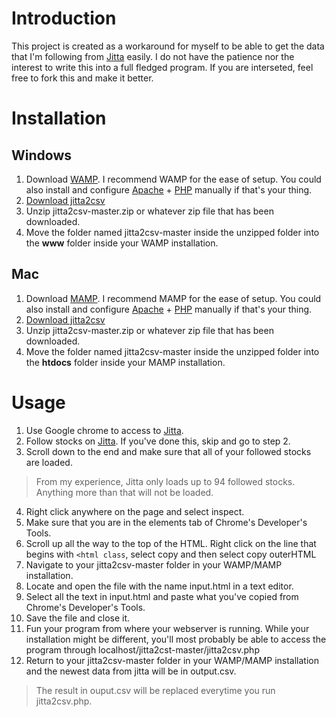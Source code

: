 # Introduction
This project is created as a workaround for myself to be able to get the data that I'm following from [Jitta](https://www.jitta.com) easily. I do not have the patience nor the interest to write this into a full fledged program. If you are interseted, feel free to fork this and make it better. 


# Installation
## Windows
1. Download [WAMP](http://www.wampserver.com/en/). I recommend WAMP for the ease of setup. You could also install and configure [Apache](https://httpd.apache.org/) + [PHP](https://secure.php.net/downloads.php) manually if that's your thing.
2. [Download jitta2csv](https://github.com/chuaweijie/jitta2csv/archive/master.zip)
3. Unzip jitta2csv-master.zip or whatever zip file that has been downloaded. 
4. Move the folder named jitta2csv-master inside the unzipped folder into the **www** folder inside your WAMP installation. 

## Mac
1. Download [MAMP](https://www.mamp.info/en/). I recommend MAMP for the ease of setup. You could also install and configure [Apache](https://httpd.apache.org/) + [PHP](https://secure.php.net/downloads.php) manually if that's your thing.
2. [Download jitta2csv](https://github.com/chuaweijie/jitta2csv/archive/master.zip)
3. Unzip jitta2csv-master.zip or whatever zip file that has been downloaded. 
4. Move the folder named jitta2csv-master inside the unzipped folder into the **htdocs** folder inside your MAMP installation. 


# Usage
1. Use Google chrome to access to [Jitta](https://www.jitta.com).
2. Follow stocks on [Jitta](https://www.jitta.com). If you've done this, skip and go to step 2. 
3. Scroll down to the end and make sure that all of your followed stocks are loaded. 
> From my experience, Jitta only loads up to 94 followed stocks. Anything more than that will not be loaded. 
4. Right click anywhere on the page and select inspect. 
5. Make sure that you are in the elements tab of Chrome's Developer's Tools. 
6. Scroll up all the way to the top of the HTML. Right click on the line that begins with `<html class`, select copy and then select copy outerHTML
7. Navigate to your jitta2csv-master folder in your WAMP/MAMP installation. 
8. Locate and open the file with the name input.html in a text editor.
9. Select all the text in input.html and paste what you've copied from Chrome's Developer's Tools. 
10. Save the file and close it. 
11. Fun your program from where your webserver is running. While your installation might be different, you'll most probably be able to access the program through localhost/jitta2cst-master/jitta2csv.php
12. Return to your jitta2csv-master folder in your WAMP/MAMP installation and the newest data from jitta will be in output.csv. 
>The result in ouput.csv will be replaced everytime you run jitta2csv.php. 
